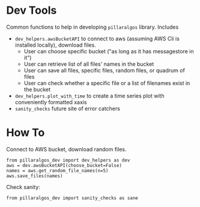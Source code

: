 # Dev Tools

Common functions to help in developing `pillaralgos` library. Includes 
* `dev_helpers.awsBucketAPI` to connect to aws (assuming AWS Cli is installed locally), download files.
    * User can choose specific bucket ("as long as it has messagestore in it")
    * User can retrieve list of all files' names in the bucket
    * User can save all files, specific files, random files, or quadrum of files
    * User can check whether a specific file or a list of filenames exist in the bucket
* `dev_helpers.plot_with_time` to create a time series plot with conveniently formatted xaxis
* `sanity_checks` future site of error catchers

# How To
Connect to AWS bucket, download random files.
```
from pillaralgos_dev import dev_helpers as dev
aws = dev.awsBucketAPI(choose_bucket=False)
names = aws.get_random_file_names(n=5)
aws.save_files(names)
```
Check sanity:
```
from pillaralgos_dev import sanity_checks as sane
```
